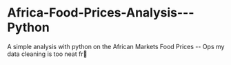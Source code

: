 # Africa-Food-Prices-Analysis---Python
A simple analysis with python on the African Markets Food Prices
-- Ops my data cleaning is too neat fr🤣
